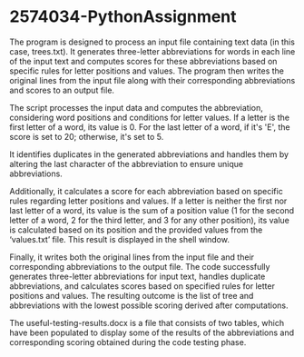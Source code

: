 # 2574034-PythonAssignment
The program is designed to process an input file containing text data (in this case, trees.txt). It generates three-letter abbreviations for words in each line of the input text and computes scores for these abbreviations based on specific rules for letter positions and values. The program then writes the original lines from the input file along with their corresponding abbreviations and scores to an output file.

The script processes the input data and computes the abbreviation, considering word positions and conditions for letter values. If a letter is the first letter of a word, its value is 0. For the last letter of a word, if it's 'E', the score is set to 20; otherwise, it's set to 5.

It identifies duplicates in the generated abbreviations and handles them by altering the last character of the abbreviation to ensure unique abbreviations.

Additionally, it calculates a score for each abbreviation based on specific rules regarding letter positions and values. If a letter is neither the first nor last letter of a word, its value is the sum of a position value (1 for the second letter of a word, 2 for the third letter, and 3 for any other position), its value is calculated based on its position and the provided values from the ‘values.txt’ file. This result is displayed in the shell window.

Finally, it writes both the original lines from the input file and their corresponding abbreviations to the output file.
The code successfully generates three-letter abbreviations for input text, handles duplicate abbreviations, and calculates scores based on specified rules for letter positions and values. The resulting outcome is the list of tree and abbreviations with the lowest possible scoring derived after computations.

The useful-testing-results.docx is a file that consists of two tables, which have been populated to display some of the results of the abbreviations and corresponding scoring obtained during the code testing phase.
